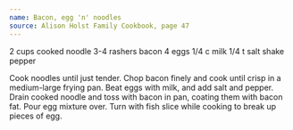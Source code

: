 ```yaml
---
name: Bacon, egg 'n' noodles
source: Alison Holst Family Cookbook, page 47
---
```


2 cups cooked noodle
3-4 rashers bacon
4 eggs
1/4 c milk
1/4 t salt
shake pepper

Cook noodles until just tender.  Chop bacon finely and cook until crisp in a medium-large frying pan.  Beat eggs with milk, and add salt and pepper.  Drain cooked noodle and toss with bacon in pan, coating them with bacon fat.  Pour egg mixture over.  Turn with fish slice while cooking to break up pieces of egg.


